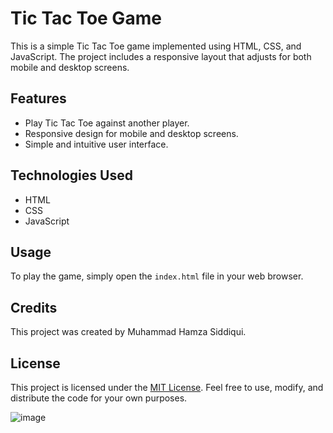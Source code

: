 # Tic Tac Toe Game

This is a simple Tic Tac Toe game implemented using HTML, CSS, and JavaScript. The project includes a responsive layout that adjusts for both mobile and desktop screens.

## Features

- Play Tic Tac Toe against another player.
- Responsive design for mobile and desktop screens.
- Simple and intuitive user interface.

## Technologies Used

- HTML
- CSS
- JavaScript

## Usage

To play the game, simply open the `index.html` file in your web browser.

## Credits

This project was created by Muhammad Hamza Siddiqui.

## License

This project is licensed under the [MIT License](LICENSE). Feel free to use, modify, and distribute the code for your own purposes.

![image](https://github.com/hamzasid19/Tic-Tac-Toe-template-/assets/156464640/65d699f7-99a5-4072-806d-d4741248a05c)
